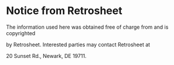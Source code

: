 # Notice from Retrosheet

The information used here was obtained free of charge from and is copyrighted

by Retrosheet.  Interested parties may contact Retrosheet at
 
20 Sunset Rd., Newark, DE 19711.

